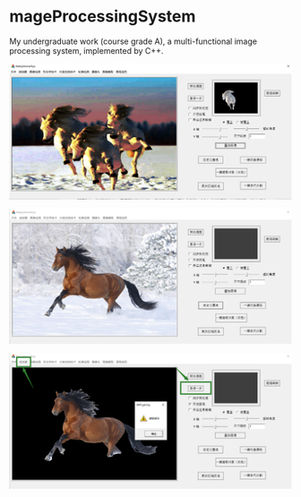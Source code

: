 # mageProcessingSystem

My undergraduate work (course grade A), a multi-functional image processing system, implemented by C++.


![screen](https://github.com/fwyc0573/imageProcessingSystem/blob/main/fig1/fig1.png)

![screen](https://github.com/fwyc0573/imageProcessingSystem/blob/main/fig1/fig2.png)

![screen](https://github.com/fwyc0573/imageProcessingSystem/blob/main/fig1/fig3.png)
